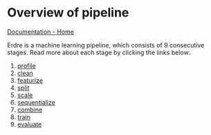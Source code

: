 # Overview of pipeline

[Documentation - Home](https://github.com/SINTEF-9012/Erdre/blob/master/docs/index.md)

Erdre is a machine learning pipeline, which consists of 9 consecutive stages.
Read more about each stage by clicking the links below:

1.  [profile](https://github.com/SINTEF-9012/Erdre/blob/master/docs/tutorials/stages/01_profile.md)
2.  [clean](https://github.com/SINTEF-9012/Erdre/blob/master/docs/tutorials/stages/02_clean.md)
3.  [featurize](https://github.com/SINTEF-9012/Erdre/blob/master/docs/tutorials/stages/03_featurize.md)
4.  [split](https://github.com/SINTEF-9012/Erdre/blob/master/docs/tutorials/stages/04_split.md)
5.  [scale](https://github.com/SINTEF-9012/Erdre/blob/master/docs/tutorials/stages/05_scale.md)
6.  [sequentialize](https://github.com/SINTEF-9012/Erdre/blob/master/docs/tutorials/stages/06_sequentialize.md)
7.  [combine](https://github.com/SINTEF-9012/Erdre/blob/master/docs/tutorials/stages/07_combine.md)
8.  [train](https://github.com/SINTEF-9012/Erdre/blob/master/docs/tutorials/stages/08_train.md)
9.  [evaluate](https://github.com/SINTEF-9012/Erdre/blob/master/docs/tutorials/stages/09_evaluate.md)
